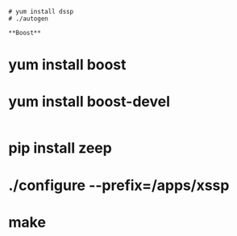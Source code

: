 ```
# yum install dssp
# ./autogen

**Boost**
```
# yum install boost
# yum install boost-devel
```
```
# pip install zeep

# ./configure --prefix=/apps/xssp
# make
```
